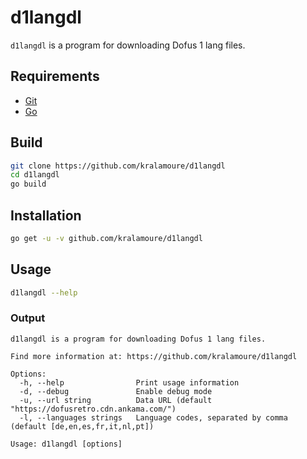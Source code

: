 # d1langdl

`d1langdl` is a program for downloading Dofus 1 lang files.

## Requirements

- [Git](https://git-scm.com/)
- [Go](https://golang.org/)

## Build

```sh
git clone https://github.com/kralamoure/d1langdl
cd d1langdl
go build
```

## Installation

```sh
go get -u -v github.com/kralamoure/d1langdl
```

## Usage

```sh
d1langdl --help
```

### Output

```text
d1langdl is a program for downloading Dofus 1 lang files.

Find more information at: https://github.com/kralamoure/d1langdl

Options:
  -h, --help                Print usage information
  -d, --debug               Enable debug mode
  -u, --url string          Data URL (default "https://dofusretro.cdn.ankama.com/")
  -l, --languages strings   Language codes, separated by comma (default [de,en,es,fr,it,nl,pt])

Usage: d1langdl [options]
```
